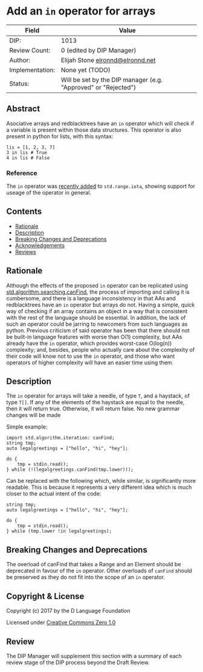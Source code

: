 # Add an `in` operator for arrays

| Field           | Value                                                           |
|-----------------|-----------------------------------------------------------------|
| DIP:            | 1013                                                            |
| Review Count:   | 0 (edited by DIP Manager)                                       |
| Author:         | Elijah Stone <elronnd@elronnd.net>                              |
| Implementation: | None yet (TODO)                                                 |
| Status:         | Will be set by the DIP manager (e.g. "Approved" or "Rejected")  |

## Abstract

Asociative arrays and redblacktrees have an `in` operator which will check if a
variable is present within those data structures.  This operator is also
present in python for lists, with this syntax:

    lis = [1, 2, 3, 7]
    3 in lis # True
    4 in lis # False



### Reference

The `in` operator was [recently added](https://github.com/dlang/phobos/pull/5629) to `std.range.iota`, showing support for
useage of the operator in general.


## Contents
* [Rationale](#rationale)
* [Description](#description)
* [Breaking Changes and Deprecations](#breaking-changes-and-deprecations)
* [Acknowledgements](#acknowledgements)
* [Reviews](#reviews)

## Rationale

Although the effects of the proposed `in` operator can be replicated using
[std.algorithm.searching.canFind](https://dlang.org/library/std/algorithm/searching/can_find.html), the process of importing and calling it is
cumbersome, and there is a language inconsistency in that AAs and redblacktrees
have an `in` operator but arrays do not.  Having a simple, quick way of
checking if an array contains an object in a way that is consistent with the
rest of the language should be essential.  In addition, the lack of such an
operator could be jarring to newcomers from such languages as python.  Previous
criticism of said operator has been that there should not be built-in language
features with worse than O(1) complexity, but AAs already have the `in` operator,
which provides worst-case O(log(n)) complexity; and, besides, people who
actually care about the complexity of their code will know not to use the `in`
operator, and those who want operators of higher complexity will have an easier
time using them.


## Description

The `in` operator for arrays will take a needle, of type `T`, and a haystack,
of type `T[]`.  If any of the elements of the haystack are equal to the needle,
then it will return true.  Otherwise, it will return false.  No new grammar
changes will be made

Simple example:

    import std.algorithm.iteration: canFind;
    string tmp;
    auto legalgreetings = ["hello", "hi", "hey"];

    do {
        tmp = stdin.read();
    } while (!(legalgreetings.canFind(tmp.lower)));

Can be replaced with the following which, while similar, is significantly more
readable.  This is because it represents a very different idea which is much
closer to the actual intent of the code:

    string tmp;
    auto legalgreetings = ["hello", "hi", "hey"];

    do {
        tmp = stdin.read();
    } while (tmp.lower !in legalgreetings);


## Breaking Changes and Deprecations

The overload of canFind that takes a Range and an Element should be deprecated
in favour of the `in` operator.  Other overloads of `canFind` should be
preserved as they do not fit into the scope of an `in` operator.


## Copyright & License

Copyright (c) 2017 by the D Language Foundation

Licensed under [Creative Commons Zero 1.0](https://creativecommons.org/publicdomain/zero/1.0/legalcode.txt)

## Review

The DIP Manager will supplement this section with a summary of each review stage
of the DIP process beyond the Draft Review.
